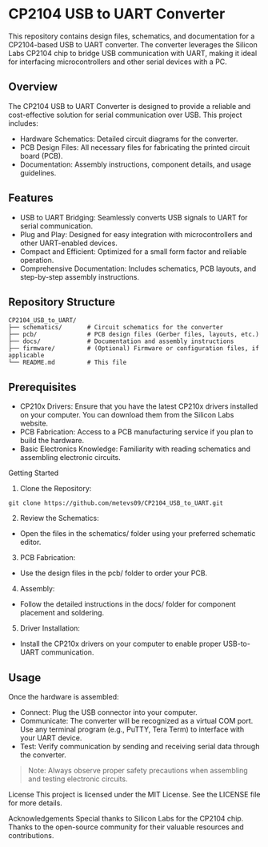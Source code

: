 # CP2104 USB to UART Converter
This repository contains design files, schematics, and documentation for a CP2104-based USB to UART converter. The converter leverages the Silicon Labs CP2104 chip to bridge USB communication with UART, making it ideal for interfacing microcontrollers and other serial devices with a PC.

## Overview
The CP2104 USB to UART Converter is designed to provide a reliable and cost-effective solution for serial communication over USB. This project includes:

- Hardware Schematics: Detailed circuit diagrams for the converter.
- PCB Design Files: All necessary files for fabricating the printed circuit board (PCB).
- Documentation: Assembly instructions, component details, and usage guidelines.
  
## Features

- USB to UART Bridging: Seamlessly converts USB signals to UART for serial communication.
- Plug and Play: Designed for easy integration with microcontrollers and other UART-enabled devices.
- Compact and Efficient: Optimized for a small form factor and reliable operation.
- Comprehensive Documentation: Includes schematics, PCB layouts, and step-by-step assembly instructions.
  
## Repository Structure
```
CP2104_USB_to_UART/
├── schematics/       # Circuit schematics for the converter
├── pcb/              # PCB design files (Gerber files, layouts, etc.)
├── docs/             # Documentation and assembly instructions
├── firmware/         # (Optional) Firmware or configuration files, if applicable
└── README.md         # This file
```
## Prerequisites

- CP210x Drivers: Ensure that you have the latest CP210x drivers installed on your computer. You can download them from the Silicon Labs website.
- PCB Fabrication: Access to a PCB manufacturing service if you plan to build the hardware.
- Basic Electronics Knowledge: Familiarity with reading schematics and assembling electronic circuits.
  
Getting Started

1. Clone the Repository:
```
git clone https://github.com/metevs09/CP2104_USB_to_UART.git
```
2. Review the Schematics:

- Open the files in the schematics/ folder using your preferred schematic editor.
  
3. PCB Fabrication:

- Use the design files in the pcb/ folder to order your PCB.

4. Assembly:
- Follow the detailed instructions in the docs/ folder for component placement and soldering.
  
5. Driver Installation:

- Install the CP210x drivers on your computer to enable proper USB-to-UART communication.

## Usage
Once the hardware is assembled:

- Connect: Plug the USB connector into your computer.
- Communicate: The converter will be recognized as a virtual COM port. Use any terminal program (e.g., PuTTY, Tera Term) to interface with your UART device.
- Test: Verify communication by sending and receiving serial data through the converter.
> Note: Always observe proper safety precautions when assembling and testing electronic circuits.

License
This project is licensed under the MIT License. See the LICENSE file for more details.

Acknowledgements
Special thanks to Silicon Labs for the CP2104 chip.
Thanks to the open-source community for their valuable resources and contributions.


